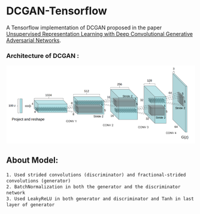 # DCGAN-Tensorflow
A Tensorflow implementation of DCGAN proposed in the paper [Unsupervised Representation Learning with Deep Convolutional Generative Adversarial Networks](https://arxiv.org/abs/1511.06434).

### Architecture of DCGAN :
<p float="left">
  <img src="https://github.com/IMvision12/DCGAN-Tensorflow/blob/main/images/dcgan.PNG" width="800" />
</p>  

  ## About Model:
    1. Used strided convolutions (discriminator) and fractional-strided convolutions (generator)
    2. BatchNormalization in both the generator and the discriminator network
    3. Used LeakyReLU in both generator and discriminator and Tanh in last layer of generator
